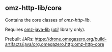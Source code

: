 ## omz-http-lib/core

Contains the core classes of *omz-http-lib*.

Requires [omz-java-lib](https://git.omegazero.org/omegazero/omz-java-lib) (*[util](https://drone.omegazero.org/build-artifacts/java/org.omegazero.common:omz-common-util)* library only).

Prebuilt JARs: <https://drone.omegazero.org/build-artifacts/java/org.omegazero.http:omz-http-core>
